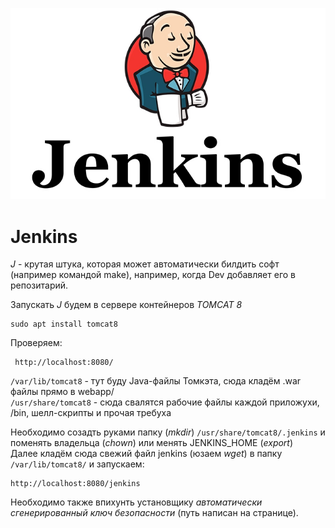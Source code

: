 ![Jenkins](../../img/jenkins.png)
# Jenkins

*J* - крутая штука, которая может автоматически билдить софт (например командой make), например, когда Dev добавляет его в репозитарий.

Запускать *J* будем в сервере контейнеров *TOMCAT 8*

```
sudo apt install tomcat8
```

Проверяем:
```
 http://localhost:8080/
 ```

```/var/lib/tomcat8``` - тут буду Java-файлы Томкэта, сюда кладём .war файлы прямо в webapp/  
``` /usr/share/tomcat8 ``` - сюда свалятся рабочие файлы каждой приложухи, /bin, шелл-скрипты и прочая требуха  

Необходимо созадть руками папку (*mkdir*) ```/usr/share/tomcat8/.jenkins``` и поменять владельца (*chown*) или менять JENKINS_HOME (*export*)  
Далее кладём сюда свежий файл jenkins (юзаем *wget*) в папку ```/var/lib/tomcat8/``` и запускаем:

```
http://localhost:8080/jenkins
```

Необходимо также впихунть установщику *автоматически сгенерированный ключ безопасности* (путь написан на странице).



